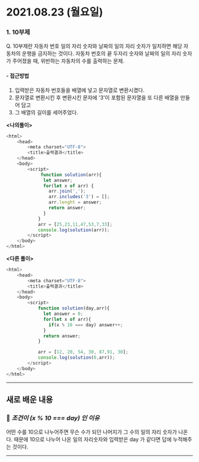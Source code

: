 # 2021.08.23 (월요일)
### **1. 10부제**

Q. 10부제란 자동차 번호 일의 자리 숫자와 날짜의 일의 자리 숫자가 일치하면 해당 자동차의 운행을 금지하는 것이다. 자동차 번호의 끝 두자리 숫자와 날짜의 일의 자리 숫자가 주어졌을 때, 위반하는 자동차의 수를 출력하는 문제.


#### -  접근방법

1. 입력받은 자동차 번호들을 배열에 넣고 문자열로 변환시켰다.
2. 문자열로 변환시킨 후 변환시킨 문자에 '3'이 포함된 문자열을 또 다른 배열을 만들어 담고
3. 그 배열의 길이를 세어주었다.

**<나의풀이>**
```javascript
<html>
    <head>
        <meta charset="UTF-8">
        <title>출력결과</title>
    </head>
    <body>
        <script>
             function solution(arr){
              let answer;
              for(let x of arr) {
                arr.join(',');
                arr.includes('3') = [];
                arr.lenght = answer;
                return answer;
              }
            }
            arr = [25,23,11,47,53,7,33];
            console.log(solution(arr));
        </script>
    </body>
</html>
```
**<다른 풀이>**
```javascript
<html>
    <head>
        <meta charset="UTF-8">
        <title>출력결과</title>
    </head>
    <body>
        <script>
            function solution(day,arr){
              let answer = 0;
              for(let x of arr){
                if(x % 10 === day) answer++;
              }
              return answer;
            }

            arr = [12, 20, 54, 30, 87,91, 30];
            console.log(solution(0,arr));
        </script>
    </body>
</html>
```
---
##  **새로 배운 내용**
### 📌 *조건이 (x % 10 === day) 인 이유*
어떤 수를 10으로 나누어주면 무슨 수가 되던 나머지가 그 수의 일의 자리 숫자가 나온다. 때문에 10으로 나누어 나온 일의 자리숫자와 입력받은 day 가 같다면 답에 누적해주는 것이다. 

---


